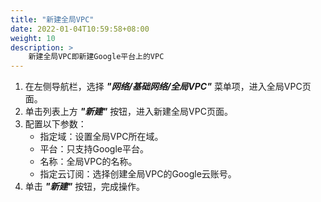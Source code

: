 ```yaml
---
title: "新建全局VPC"
date: 2022-01-04T10:59:58+08:00
weight: 10
description: >
    新建全局VPC即新建Google平台上的VPC
---
```


1. 在左侧导航栏，选择 **_"网络/基础网络/全局VPC"_** 菜单项，进入全局VPC页面。
2. 单击列表上方 **_"新建"_** 按钮，进入新建全局VPC页面。
2. 配置以下参数：
    - 指定域：设置全局VPC所在域。
    - 平台：只支持Google平台。
    - 名称：全局VPC的名称。
    - 指定云订阅：选择创建全局VPC的Google云账号。
3. 单击 **_"新建"_** 按钮，完成操作。